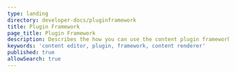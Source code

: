 ```yaml
---
type: landing
directory: developer-docs/pluginframework
title: Plugin Framework  
page_title: Plugin Framework
description: Describes the how you can use the content plugin framework  
keywords: 'content editor, plugin, framework, content renderer'
published: true
allowSearch: true
---
```

